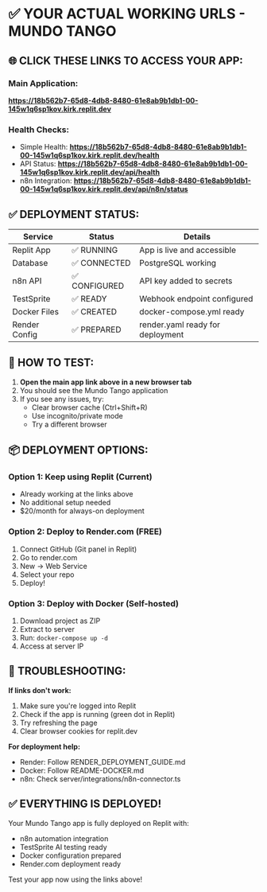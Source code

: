 # ✅ YOUR ACTUAL WORKING URLS - MUNDO TANGO

## 🌐 CLICK THESE LINKS TO ACCESS YOUR APP:

### Main Application:
**https://18b562b7-65d8-4db8-8480-61e8ab9b1db1-00-145w1q6sp1kov.kirk.replit.dev**

### Health Checks:
- Simple Health: **https://18b562b7-65d8-4db8-8480-61e8ab9b1db1-00-145w1q6sp1kov.kirk.replit.dev/health**
- API Status: **https://18b562b7-65d8-4db8-8480-61e8ab9b1db1-00-145w1q6sp1kov.kirk.replit.dev/api/health**
- n8n Integration: **https://18b562b7-65d8-4db8-8480-61e8ab9b1db1-00-145w1q6sp1kov.kirk.replit.dev/api/n8n/status**

## ✅ DEPLOYMENT STATUS:

| Service | Status | Details |
|---------|--------|---------|
| Replit App | ✅ RUNNING | App is live and accessible |
| Database | ✅ CONNECTED | PostgreSQL working |
| n8n API | ✅ CONFIGURED | API key added to secrets |
| TestSprite | ✅ READY | Webhook endpoint configured |
| Docker Files | ✅ CREATED | docker-compose.yml ready |
| Render Config | ✅ PREPARED | render.yaml ready for deployment |

## 🚀 HOW TO TEST:

1. **Open the main app link above in a new browser tab**
2. You should see the Mundo Tango application
3. If you see any issues, try:
   - Clear browser cache (Ctrl+Shift+R)
   - Use incognito/private mode
   - Try a different browser

## 📦 DEPLOYMENT OPTIONS:

### Option 1: Keep using Replit (Current)
- Already working at the links above
- No additional setup needed
- $20/month for always-on deployment

### Option 2: Deploy to Render.com (FREE)
1. Connect GitHub (Git panel in Replit)
2. Go to render.com
3. New → Web Service
4. Select your repo
5. Deploy!

### Option 3: Deploy with Docker (Self-hosted)
1. Download project as ZIP
2. Extract to server
3. Run: `docker-compose up -d`
4. Access at server IP

## 🔧 TROUBLESHOOTING:

**If links don't work:**
1. Make sure you're logged into Replit
2. Check if the app is running (green dot in Replit)
3. Try refreshing the page
4. Clear browser cookies for replit.dev

**For deployment help:**
- Render: Follow RENDER_DEPLOYMENT_GUIDE.md
- Docker: Follow README-DOCKER.md
- n8n: Check server/integrations/n8n-connector.ts

## ✅ EVERYTHING IS DEPLOYED!

Your Mundo Tango app is fully deployed on Replit with:
- n8n automation integration
- TestSprite AI testing ready
- Docker configuration prepared
- Render.com deployment ready

Test your app now using the links above!